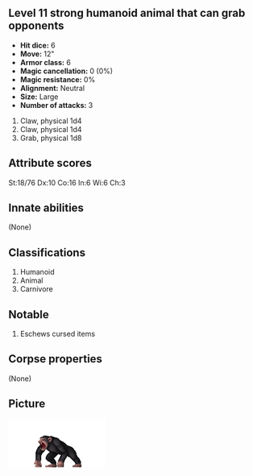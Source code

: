 ## Level 11 strong humanoid animal that can grab opponents
- **Hit dice:** 6
- **Move:** 12"
- **Armor class:** 6
- **Magic cancellation:** 0 (0%)
- **Magic resistance:** 0%
- **Alignment:** Neutral
- **Size:** Large
- **Number of attacks:** 3
1. Claw, physical 1d4
2. Claw, physical 1d4
3. Grab, physical 1d8
## Attribute scores
St:18/76 Dx:10 Co:16 In:6 Wi:6 Ch:3
## Innate abilities
(None)
## Classifications
1. Humanoid
2. Animal
3. Carnivore
## Notable
1. Eschews cursed items
## Corpse properties
(None)
## Picture
![Carnivorous ape](https://github.com/hyvanmielenpelit/GnollHackTileSet/blob/main/Monsters/carnivorous_ape/carnivorous_ape.png)
